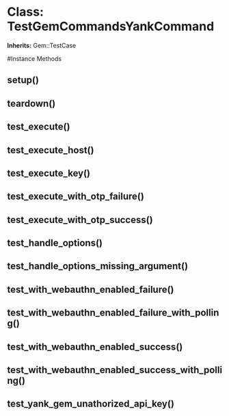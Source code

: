 # Class: TestGemCommandsYankCommand
**Inherits:** Gem::TestCase
    




#Instance Methods
## setup() [](#method-i-setup)

## teardown() [](#method-i-teardown)

## test_execute() [](#method-i-test_execute)

## test_execute_host() [](#method-i-test_execute_host)

## test_execute_key() [](#method-i-test_execute_key)

## test_execute_with_otp_failure() [](#method-i-test_execute_with_otp_failure)

## test_execute_with_otp_success() [](#method-i-test_execute_with_otp_success)

## test_handle_options() [](#method-i-test_handle_options)

## test_handle_options_missing_argument() [](#method-i-test_handle_options_missing_argument)

## test_with_webauthn_enabled_failure() [](#method-i-test_with_webauthn_enabled_failure)

## test_with_webauthn_enabled_failure_with_polling() [](#method-i-test_with_webauthn_enabled_failure_with_polling)

## test_with_webauthn_enabled_success() [](#method-i-test_with_webauthn_enabled_success)

## test_with_webauthn_enabled_success_with_polling() [](#method-i-test_with_webauthn_enabled_success_with_polling)

## test_yank_gem_unathorized_api_key() [](#method-i-test_yank_gem_unathorized_api_key)

